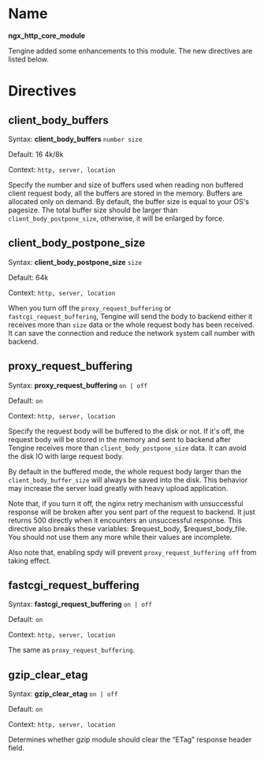 # Name #

**ngx\_http\_core\_module**

Tengine added some enhancements to this module. The new directives are listed below.


# Directives #

## client\_body\_buffers ##

Syntax: **client\_body\_buffers** `number size`

Default: 16 4k/8k

Context: `http, server, location`
                                 
Specify the number and size of buffers used when reading non buffered client request body, all the buffers are stored in the memory. Buffers are allocated only on demand. By default, the buffer size is equal to your OS's pagesize. The total buffer size should be larger than `client_body_postpone_size`, otherwise, it will be enlarged by force.

## client\_body\_postpone\_size ##

Syntax: **client\_body\_postpone\_size** `size`

Default: 64k

Context: `http, server, location`

When you turn off the `proxy_request_buffering` or `fastcgi_request_buffering`, Tengine will send the body to backend either it receives more than `size` data or the whole request body has been received. It can save the connection and reduce the network system call number with backend. 
                                 
## proxy\_request\_buffering ##

Syntax: **proxy\_request\_buffering** `on | off`

Default: `on`

Context: `http, server, location`

Specify the request body will be buffered to the disk or not. If it's off, the request body will be stored in the memory and sent to backend after Tengine receives more than `client_body_postpone_size` data. It can avoid the disk IO with large request body.

By default in the buffered mode, the whole request body larger than the `client_body_buffer_size` will always be saved into the disk. This behavior may increase the server load greatly with heavy upload application.

Note that, if you turn it off, the nginx retry mechanism with unsuccessful response will be broken after you sent part of the request to backend. It just returns 500 directly when it encounters an unsuccessful response. This directive also breaks these variables: $request_body, $request_body_file. You should not use them any more while their values are incomplete.

Also note that, enabling spdy will prevent `proxy_request_buffering off` from taking effect.

## fastcgi\_request\_buffering ##

Syntax: **fastcgi\_request\_buffering** `on | off`

Default: `on`

Context: `http, server, location`

The same as `proxy_request_buffering`.

## gzip\_clear\_etag ##

Syntax: **gzip\_clear\_etag** `on | off`

Default: `on`

Context: `http, server, location`

Determines whether gzip module should clear the “ETag” response header field.
